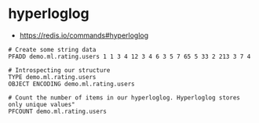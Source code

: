 # hyperloglog

- <https://redis.io/commands#hyperloglog>

```shell
# Create some string data
PFADD demo.ml.rating.users 1 1 3 4 12 3 4 6 3 5 7 65 5 33 2 213 3 7 4

# Introspecting our structure
TYPE demo.ml.rating.users
OBJECT ENCODING demo.ml.rating.users

# Count the number of items in our hyperloglog. Hyperloglog stores only unique values"
PFCOUNT demo.ml.rating.users
```
